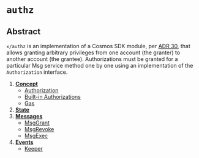 # `authz`

## Abstract

`x/authz` is an implementation of a Cosmos SDK module, per [ADR 30](https://github.com/cosmos/cosmos-sdk/blob/v0.45.11/docs/architecture/adr-030-authz-module.md), that allows
granting arbitrary privileges from one account (the granter) to another account (the grantee). Authorizations must be granted for a particular Msg service method one by one using an implementation of the `Authorization` interface.

1. **[Concept](01_concepts.md)**
    - [Authorization](01_concepts.md#Authorization)
    - [Built-in Authorizations](01_concepts.md#Built-in-Authorization)
    - [Gas](01_concepts.md#gas)
2. **[State](02_state.md)**
3. **[Messages](03_messages.md)**
    - [MsgGrant](03_messages.md#MsgGrant)
    - [MsgRevoke](03_messages.md#MsgRevoke)
    - [MsgExec](03_messages.md#MsgExec)
4. **[Events](04_events.md)**
    - [Keeper](04_events.md#Keeper)
